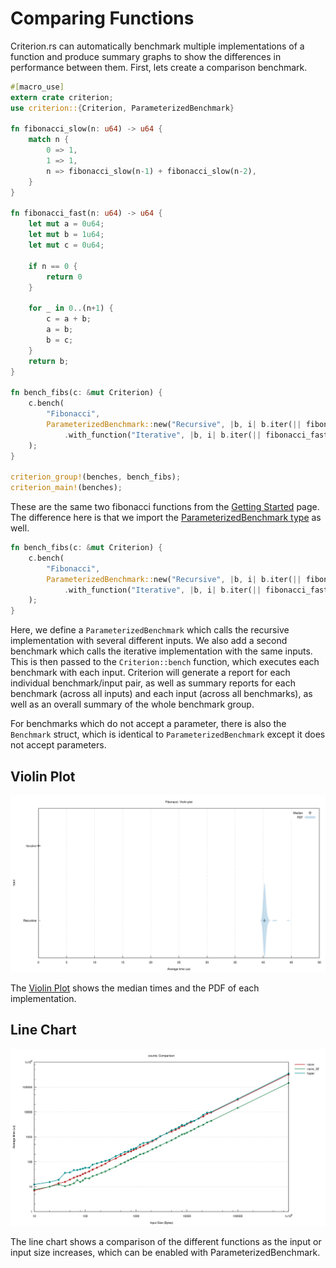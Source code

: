 # Comparing Functions

Criterion.rs can automatically benchmark multiple implementations of a function and produce summary graphs to show the differences in performance between them. First, lets create a comparison benchmark.

```rust
#[macro_use]
extern crate criterion;
use criterion::{Criterion, ParameterizedBenchmark}

fn fibonacci_slow(n: u64) -> u64 {
    match n {
        0 => 1,
        1 => 1,
        n => fibonacci_slow(n-1) + fibonacci_slow(n-2),
    }
}

fn fibonacci_fast(n: u64) -> u64 {
    let mut a = 0u64;
    let mut b = 1u64;
    let mut c = 0u64;

    if n == 0 {
        return 0
    }

    for _ in 0..(n+1) {
        c = a + b;
        a = b;
        b = c;
    }
    return b;
}

fn bench_fibs(c: &mut Criterion) {
    c.bench(
        "Fibonacci",
        ParameterizedBenchmark::new("Recursive", |b, i| b.iter(|| fibonacci_slow(*i)), vec![20u64, 21u64])
            .with_function("Iterative", |b, i| b.iter(|| fibonacci_fast(*i))),
    );
}

criterion_group!(benches, bench_fibs);
criterion_main!(benches);
```

These are the same two fibonacci functions from the [Getting Started](../getting_started.md) page. The difference here is that we import the [ParameterizedBenchmark type](http://bheisler.github.io/criterion.rs/criterion/struct.ParameterizedBenchmark.html) as well.

```rust
fn bench_fibs(c: &mut Criterion) {
    c.bench(
        "Fibonacci",
        ParameterizedBenchmark::new("Recursive", |b, i| b.iter(|| fibonacci_slow(*i)), vec![2u64, 5, 10, 20])
            .with_function("Iterative", |b, i| b.iter(|| fibonacci_fast(*i))),
    );
}
```

Here, we define a `ParameterizedBenchmark` which calls the recursive implementation with several
different inputs. We also add a second benchmark which calls the iterative implementation with the
same inputs. This is then passed to the `Criterion::bench` function, which executes each benchmark
with each input. Criterion will generate a report for each individual benchmark/input pair, as well
as summary reports for each benchmark (across all inputs) and each input (across all benchmarks),
as well as an overall summary of the whole benchmark group.

For benchmarks which do not accept a parameter, there is also the `Benchmark` struct, which is
identical to `ParameterizedBenchmark` except it does not accept parameters.

## Violin Plot

![Violin Plot](./violin_plot.svg)

The [Violin Plot](https://en.wikipedia.org/wiki/Violin_plot) shows the median times and the PDF of
each implementation.

## Line Chart

![Line Chart](./lines.svg)

The line chart shows a comparison of the different functions as the input or input size increases,
which can be enabled with ParameterizedBenchmark.

    

